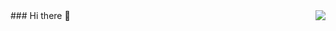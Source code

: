 <img align="right" src="https://github-readme-stats.vercel.app/api?username=yandif&show_icons=true&icon_color=805AD5&text_color=718096&bg_color=ffffff&hide_title=true" />
### Hi there 👋
